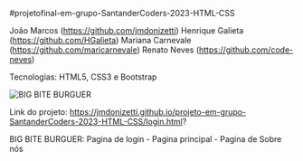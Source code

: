 #projetofinal-em-grupo-SantanderCoders-2023-HTML-CSS

João Marcos (https://github.com/jmdonizetti)
Henrique Galieta (https://github.com/HGalieta)
Mariana Carnevale (https://github.com/maricarnevale)
Renato Neves (https://github.com/code-neves)

Tecnologias: HTML5, CSS3 e Bootstrap

![BIG BITE BURGUER](https://github.com/jmdonizetti/projeto-em-grupo-SantanderCoders-2023-HTML-CSS/assets/112431459/b8bec6fd-979a-4266-966d-60b1cd5162d6)

Link do projeto: https://jmdonizetti.github.io/projeto-em-grupo-SantanderCoders-2023-HTML-CSS/login.html?

BIG BITE BURGUER:
Pagina de login - 
Pagina principal -
Pagina de Sobre nós
